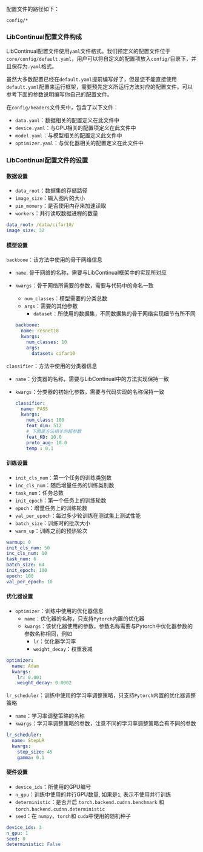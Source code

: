 

配置文件的路径如下：

````
config/*
````

### LibContinual配置文件构成

LibContinual配置文件使用`yaml`文件格式。我们预定义的配置文件位于`core/config/default.yaml`，用户可以将自定义的配置项放入`config/`目录下，并且保存为`.yaml`格式。

虽然大多数配置已经在`default.yaml`提前编写好了，但是您不能直接使用`default.yaml`配置来运行框架，需要预先定义所运行方法对应的配置文件。可以参考下面的参数说明编写你自己的配置文件。

在`config/headers`文件夹中，包含了以下文件：

- `data.yaml`：数据相关的配置定义在此文件中
- `device.yaml`：与GPU相关的配置项定义在此文件中
- `model.yaml`：与模型相关的配置定义此文件中
- `optimizer.yaml`：与优化器相关的配置定义在此文件中

### LibContinual配置文件的设置

#### 数据设置

- `data_root`：数据集的存储路径
- `image_size`：输入图片的大小
- `pin_momery`：是否使用内存来加速读取
- `workers`：并行读取数据进程的数量

```yaml
data_root: /data/cifar10/
image_size: 32
```

#### 模型设置

`backbone`：该方法中使用的骨干网络信息

- `name`: 骨干网络的名称，需要与LibContinual框架中的实现所对应

- `kwargs`：骨干网络所需要的参数，需要与代码中的命名一致

  - `num_classes`：模型需要的分类总数
  - `args`：需要的其他参数
    - `dataset`：所使用的数据集，不同数据集的骨干网络实现细节有所不同

  ```yaml
  backbone:
    name: resnet18
    kwargs:
      num_classes: 10
      args: 
        dataset: cifar10
  ```

`classifier`：方法中使用的分类器信息

- `name`：分类器的名称，需要与LibContinual中的方法实现保持一致

- `kwargs`：分类器的初始化参数，需要与代码实现的名称保持一致

  ```yaml
  classifier:
    name: PASS
    kwargs:
      num_class: 100
      feat_dim: 512
      # 下面是方法相关的超参数
      feat_KD: 10.0
      proto_aug: 10.0
      temp : 0.1
  ```

#### 训练设置

- `init_cls_num`：第一个任务的训练类别数
- `inc_cls_num`：随后增量任务的训练类别数
- `task_num`：任务总数
- `init_epoch`：第一个任务上的训练轮数
- `epoch`：增量任务上的训练轮数
- `val_per_epoch`：每过多少轮训练在测试集上测试性能
- `batch_size`：训练时的批次大小
- `warm_up`：训练之前的预热轮次

```yaml
warmup: 0
init_cls_num: 50
inc_cls_num: 10
task_num: 6
batch_size: 64
init_epoch: 100
epoch: 100
val_per_epoch: 10
```

#### 优化器设置

- `optimizer`：训练中使用的优化器信息
  - `name`：优化器的名称，只支持`Pytorch`内置的优化器
  - `kwargs`：该优化器使用的参数，参数名称需要与Pytorch中优化器参数的参数名称相同，例如
    - `lr`：优化器学习率
    - `weight_decay`：权重衰减

```yaml
optimizer:
  name: Adam
  kwargs:
    lr: 0.001
    weight_decay: 0.0002
```

`lr_scheduler`：训练中使用的学习率调整策略，只支持`Pytorch`内置的优化器调整策略

- `name`：学习率调整策略的名称
- `kwargs`：学习率调整策略的参数，注意不同的学习率调整策略会有不同的参数

```yaml
lr_scheduler:
  name: StepLR
  kwargs:
    step_size: 45
    gamma: 0.1
```

#### 硬件设置

- `device_ids`：所使用的GPU编号
- `n_gpu`：训练中使用的并行GPU数量, 如果是`1`, 表示不使用并行训练
- `deterministic`：是否开启 `torch.backend.cudnn.benchmark` 和 `torch.backend.cudnn.deterministic` 
- `seed`：在 `numpy`，`torch`和 `cuda`中使用的随机种子

```yaml
device_ids: 3
n_gpu: 1
seed: 0
deterministic: False
```
